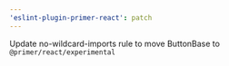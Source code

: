 ```yaml
---
'eslint-plugin-primer-react': patch
---
```


Update no-wildcard-imports rule to move ButtonBase to `@primer/react/experimental`
